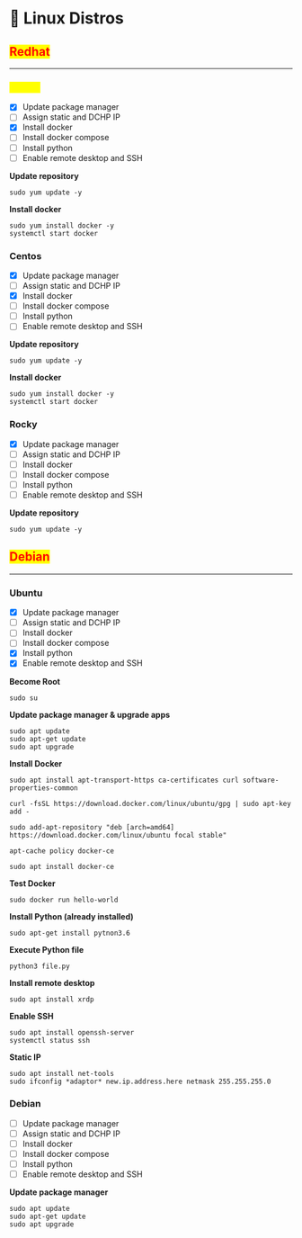 # 🐧 Linux Distros

## <mark style="color:red;">Redhat</mark>

***

### <mark style="color:yellow;">Fedora</mark>

* [x] Update package manager
* [ ] Assign static and DCHP IP
* [x] Install docker
* [ ] Install docker compose
* [ ] Install python
* [ ] Enable remote desktop and SSH

**Update repository**

```
sudo yum update -y
```

**Install docker**

```
sudo yum install docker -y
systemctl start docker
```

### Centos

* [x] Update package manager
* [ ] Assign static and DCHP IP
* [x] Install docker
* [ ] Install docker compose
* [ ] Install python
* [ ] Enable remote desktop and SSH

**Update repository**

```
sudo yum update -y
```

**Install docker**

```
sudo yum install docker -y
systemctl start docker
```

### Rocky

* [x] Update package manager
* [ ] Assign static and DCHP IP
* [ ] Install docker
* [ ] Install docker compose
* [ ] Install python
* [ ] Enable remote desktop and SSH

**Update repository**

```
sudo yum update -y
```

## <mark style="color:red;">Debian</mark>

***

### Ubuntu

* [x] Update package manager
* [ ] Assign static and DCHP IP
* [ ] Install docker
* [ ] Install docker compose
* [x] Install python
* [x] Enable remote desktop and SSH

**Become Root**

```
sudo su
```

**Update package manager & upgrade apps**

```
sudo apt update
sudo apt-get update
sudo apt upgrade
```



**Install Docker**

```
sudo apt install apt-transport-https ca-certificates curl software-properties-common

curl -fsSL https://download.docker.com/linux/ubuntu/gpg | sudo apt-key add -

sudo add-apt-repository "deb [arch=amd64] https://download.docker.com/linux/ubuntu focal stable"

apt-cache policy docker-ce

sudo apt install docker-ce
```

**Test Docker**

```
sudo docker run hello-world
```

**Install Python (already installed)**

```
sudo apt-get install pytnon3.6
```

**Execute Python file**

```
python3 file.py
```

**Install remote desktop**

```
sudo apt install xrdp
```

**Enable SSH**

```
sudo apt install openssh-server
systemctl status ssh
```

**Static IP**

```
sudo apt install net-tools
sudo ifconfig *adaptor* new.ip.address.here netmask 255.255.255.0
```

### Debian

* [ ] Update package manager
* [ ] Assign static and DCHP IP
* [ ] Install docker
* [ ] Install docker compose
* [ ] Install python
* [ ] Enable remote desktop and SSH

**Update package manager**

```
sudo apt update
sudo apt-get update
sudo apt upgrade
```
